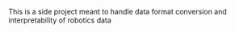 This is a side project meant to handle data format conversion and interpretability of robotics data
